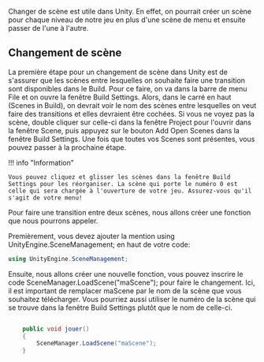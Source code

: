 Changer de scène est utile dans Unity. En effet, on pourrait créer un scène pour chaque niveau de notre jeu en plus d'une scène de menu et ensuite passer de l'une à l'autre.   

     

## Changement de scène
La première étape pour un changement de scène dans Unity est de s'assurer que les scènes entre lesquelles on souhaite faire une transition sont disponibles dans le Build. Pour ce faire, on va dans la barre de menu File et on ouvre la fenêtre Build Settings. Alors, dans le carré en haut (Scenes in Build), on devrait voir le nom des scènes entre lesquelles on veut faire des transitions et elles devraient être cochées. Si vous ne voyez pas la scène, double cliquer sur celle-ci dans la fenêtre Project pour l'ouvrir dans la fenêtre Scene, puis appuyez sur le bouton Add Open Scenes dans la fenêtre Build Settings. Une fois que toutes vos Scenes sont présentes, vous pouvez passer à la prochaine étape.

!!! info "Information"

    Vous pouvez cliquez et glisser les scènes dans la fenêtre Build Settings pour les réorganiser. La scène qui porte le numéro 0 est celle qui sera chargée à l'ouverture de votre jeu. Assurez-vous qu'il s'agit de votre menu!    
    
Pour faire une transition entre deux scènes, nous allons créer une fonction que nous pourrons appeler.

Premièrement, vous devez ajouter la mention using UnityEngine.SceneManagement; en haut de votre code:     

``` csharp
using UnityEngine.SceneManagement; 
```

Ensuite, nous allons créer une nouvelle fonction, vous pouvez inscrire le code SceneManager.LoadScene("maScene"); pour faire le changement. Ici, il est important de remplacer maScene par le nom de la scène que vous souhaitez télécharger. Vous pourriez aussi utiliser le numéro de la scène qui se trouve dans la fenêtre Build Settings plutôt que le nom de celle-ci.       


``` csharp

    public void jouer()
    {
        SceneManager.LoadScene("maScene");
    }
```


